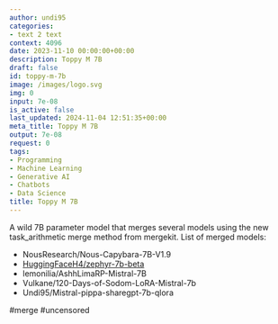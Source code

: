 ```yaml
---
author: undi95
categories:
- text 2 text
context: 4096
date: 2023-11-10 00:00:00+00:00
description: Toppy M 7B
draft: false
id: toppy-m-7b
image: /images/logo.svg
img: 0
input: 7e-08
is_active: false
last_updated: 2024-11-04 12:51:35+00:00
meta_title: Toppy M 7B
output: 7e-08
request: 0
tags:
- Programming
- Machine Learning
- Generative AI
- Chatbots
- Data Science
title: Toppy M 7B
---
```







A wild 7B parameter model that merges several models using the new task_arithmetic merge method from mergekit.
List of merged models:
- NousResearch/Nous-Capybara-7B-V1.9
- [HuggingFaceH4/zephyr-7b-beta](/huggingfaceh4/zephyr-7b-beta)
- lemonilia/AshhLimaRP-Mistral-7B
- Vulkane/120-Days-of-Sodom-LoRA-Mistral-7b
- Undi95/Mistral-pippa-sharegpt-7b-qlora

#merge #uncensored

